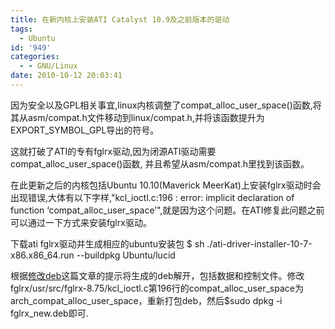 ```yaml
---
title: 在新内核上安装ATI Catalyst 10.9及之前版本的驱动
tags:
  - Ubuntu
id: '949'
categories:
  - - GNU/Linux
date: 2010-10-12 20:03:41
---
```


因为安全以及GPL相关事宜,linux内核调整了compat_alloc_user_space()函数,将其从asm/compat.h文件移动到linux/compat.h,并将该函数提升为EXPORT_SYMBOL_GPL导出的符号。
<!-- more -->
这就打破了ATI的专有fglrx驱动,因为闭源ATI驱动需要compat_alloc_user_space()函数, 并且希望从asm/compat.h里找到该函数。

在此更新之后的内核包括Ubuntu 10.10(Maverick MeerKat)上安装fglrx驱动时会出现错误,大体有以下字样,"kcl_ioctl.c:196 : error: implicit declaration of function ‘compat_alloc_user_space’",就是因为这个问题。在ATI修复此问题之前可以通过一下方式来安装fglrx驱动。

下载ati fglrx驱动并生成相应的ubuntu安装包
$ sh ./ati-driver-installer-10-7-x86.x86_64.run --buildpkg Ubuntu/lucid

根据[修改deb](https://openwares.net/linux/extract_modify_rebuilde_deb_package.html)这篇文章的提示将生成的deb解开，包括数据和控制文件。修改fglrx/usr/src/fglrx-8.75/kcl_ioctl.c第196行的compat_alloc_user_space为arch_compat_alloc_user_space，重新打包deb，然后$sudo dpkg -i fglrx_new.deb即可.